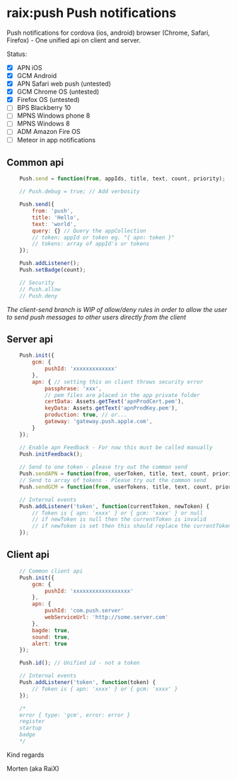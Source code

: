 raix:push Push notifications
=========

Push notifications for cordova (ios, android) browser (Chrome, Safari, Firefox) - One unified api on client and server.

Status:
* [x] APN iOS
* [x] GCM Android
* [x] APN Safari web push (untested)
* [x] GCM Chrome OS (untested)
* [x] Firefox OS (untested)
* [ ] BPS Blackberry 10
* [ ] MPNS Windows phone 8
* [ ] MPNS Windows 8
* [ ] ADM Amazon Fire OS
* [ ] Meteor in app notifications

## Common api
```js
    Push.send = function(from, appIds, title, text, count, priority);

    // Push.debug = true; // Add verbosity

    Push.send({
        from: 'push',
        title: 'Hello',
        text: 'world',
        query: {} // Query the appCollection
        // token: appId or token eg. "{ apn: token }"
        // tokens: array of appId's or tokens
    });

    Push.addListener();
    Push.setBadge(count);

    // Security
    // Push.allow
    // Push.deny
```
*The client-send branch is WIP of allow/deny rules in order to allow the user to send push messages to other users directly from the client*

## Server api

```js
    Push.init({
        gcm: {
            pushId: 'xxxxxxxxxxxxx'
        },
        apn: { // setting this on client throws security error
            passphrase: 'xxx',
            // pem files are placed in the app private folder
            certData: Assets.getText('apnProdCert.pem'),
            keyData: Assets.getText('apnProdKey.pem'),
            production: true, // or...
            gateway: 'gateway.push.apple.com',
        }
    });

    // Enable apn Feedback - For now this must be called manually
    Push.initFeedback();
    
    // Send to one token - please try out the common send
    Push.sendAPN = function(from, userToken, title, text, count, priority);
    // Send to array of tokens - Please try out the common send
    Push.sendGCM = function(from, userTokens, title, text, count, priority)

    // Internal events
    Push.addListener('token', function(currentToken, newToken) {
        // Token is { apn: 'xxxx' } or { gcm: 'xxxx' } or null
        // if newToken is null then the currentToken is invalid
        // if newToken is set then this should replace the currentToken
    });    
```

## Client api
```js
    // Common client api
    Push.init({
        gcm: {
            pushId: 'xxxxxxxxxxxxxxxxxx'
        },
        apn: {
            pushId: 'com.push.server'
            webServiceUrl: 'http://some.server.com'
        },
        bagde: true,
        sound: true,
        alert: true
    });

    Push.id(); // Unified id - not a token

    // Internal events
    Push.addListener('token', function(token) {
        // Token is { apn: 'xxxx' } or { gcm: 'xxxx' }
    });

    /*
    error { type: 'gcm', error: error }
    register
    startup
    badge
    */
```


Kind regards

Morten (aka RaiX)
